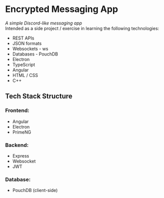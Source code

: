 # Encrypted Messaging App
*A simple Discord-like messaging app* <br>
Intended as a side project / exercise in learning the following technologies:

- REST APIs
- JSON formats
- Websockets - ws
- Databases - PouchDB
- Electron
- TypeScript
- Angular
- HTML / CSS
- C++

## Tech Stack Structure
### Frontend:
- Angular
- Electron
- PrimeNG

### Backend:
- Express
- Websocket
- JWT

### Database:
- PouchDB (client-side)